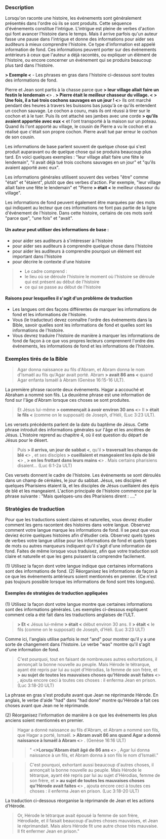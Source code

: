 ### Description

Lorsqu'on raconte une histoire, les événements sont généralement présentés dans l'ordre où ils se sont produits. Cette séquence d'événements constitue l'intrigue. L'intrigue est pleine de verbes d'action qui font avancer l'histoire dans le temps. Mais il arrive parfois qu'un auteur fasse une pause dans l'intrigue et donne des informations pour aider ses auditeurs à mieux comprendre l'histoire. Ce type d'information est appelé information de fond. Ces informations peuvent porter sur des événements antérieurs à ceux que l'auteur a déjà racontés, ou expliquer un élément de l'histoire, ou encore concerner un événement qui se produira beaucoup plus tard dans l'histoire.

**> Exemple <** - Les phrases en gras dans l'histoire ci-dessous sont toutes des informations de fond.

Pierre et Jean sont partis à la chasse parce que **> leur village allait faire un festin le lendemain <**> . **> Pierre était le meilleur chasseur du village. <** **> Une fois, il a tué trois cochons sauvages en un jour ! <**> Ils ont marché pendant des heures à travers les buissons bas jusqu'à ce qu'ils entendent un cochon sauvage. Le cochon a couru, mais ils ont réussi à tirer sur le cochon et à le tuer. Puis ils ont attaché ses jambes avec une corde **> qu'ils avaient apportée avec eux <** et l'ont transporté à la maison sur un poteau. Quand ils l'ont apporté au village, le cousin de Pierre a vu le cochon et a réalisé que c'était son propre cochon. Pierre avait tué par erreur le cochon de son cousin.

Les informations de base parlent souvent de quelque chose qui s'est produit auparavant ou de quelque chose qui se produira beaucoup plus tard. En voici quelques exemples : "leur village allait faire une fête le lendemain", "il avait déjà tué trois cochons sauvages en un jour" et "qu'ils avaient apporté avec eux".

Les informations générales utilisent souvent des verbes "être" comme "était" et "étaient", plutôt que des verbes d'action. Par exemple, "leur village allait faire une fête le lendemain" et "Pierre **> était <** le meilleur chasseur du village".

Les informations de fond peuvent également être marquées par des mots qui indiquent au lecteur que ces informations ne font pas partie de la ligne d'événement de l'histoire. Dans cette histoire, certains de ces mots sont "parce que", "une fois" et "avait".

#### Un auteur peut utiliser des informations de base :

* pour aider ses auditeurs à s'intéresser à l'histoire
* pour aider ses auditeurs à comprendre quelque chose dans l'histoire
* pour aider les auditeurs à comprendre pourquoi un élément est important dans l'histoire
* pour décrire le contexte d'une histoire
> * Le cadre comprend :
> * le lieu où se déroule l'histoire
> le moment où l'histoire se déroule
> qui est présent au début de l'histoire
> * ce qui se passe au début de l'histoire

#### Raisons pour lesquelles il s'agit d'un problème de traduction

* Les langues ont des façons différentes de marquer les informations de fond et les informations de l'histoire.
* Vous (le traducteur) devez connaître l'ordre des événements dans la Bible, savoir quelles sont les informations de fond et quelles sont les informations de l'histoire.
* Vous devrez traduire l'histoire de manière à marquer les informations de fond de façon à ce que vos propres lecteurs comprennent l'ordre des événements, les informations de fond et les informations de l'histoire.

### Exemples tirés de la Bible

> Agar donna naissance au fils d'Abram, et Abram donna le nom d'Ismaël au fils qu'Agar avait porté. Abram **> avait 86 ans <** quand Agar enfanta Ismaël à Abram (Genèse 16:15-16 ULT).

La première phrase raconte deux événements. Hagar a accouché et Abraham a nommé son fils. La deuxième phrase est une information de fond sur l'âge d'Abram lorsque ces choses se sont produites.

> Et Jésus lui-même **> commençait à avoir environ 30 ans <**> Il **> était le fils <** (comme on le supposait) de Joseph, d'Héli, (Luc 3:23 ULT).

Les versets précédents parlent de la date du baptême de Jésus. Cette phrase introduit des informations générales sur l'âge et les ancêtres de Jésus. L'histoire reprend au chapitre 4, où il est question du départ de Jésus pour le désert.

> Puis **> il arriva, un jour de sabbat <**, qu'il **> traversait les champs de blé <**> , et ses disciples **> cueillaient et mangeaient les épis de blé <**> , **> en les frottant dans leurs mains <**> . Mais certains pharisiens disaient... (Luc 6:1-2a ULT)

Ces versets donnent le cadre de l'histoire. Les événements se sont déroulés dans un champ de céréales, le jour du sabbat. Jésus, ses disciples et quelques Pharisiens étaient là, et les disciples de Jésus cueillaient des épis de blé et les mangeaient. L'action principale de l'histoire commence par la phrase suivante : "Mais quelques-uns des Pharisiens dirent : ...."

### Stratégies de traduction

Pour que les traductions soient claires et naturelles, vous devrez étudier comment les gens racontent des histoires dans votre langue. Observez comment votre langue marque les informations de fond. Il se peut que vous deviez écrire quelques histoires afin d'étudier cela. Observez quels types de verbes votre langue utilise pour les informations de fond et quels types de mots ou autres marqueurs indiquent qu'il s'agit d'une information de fond. Faites de même lorsque vous traduisez, afin que votre traduction soit claire et naturelle et que les gens puissent la comprendre facilement.

(1) Utilisez la façon dont votre langue indique que certaines informations sont des informations de fond.
(2) Réorganisez les informations de façon à ce que les événements antérieurs soient mentionnés en premier. (Ce n'est pas toujours possible lorsque les informations de fond sont très longues).

#### Exemples de stratégies de traduction appliquées

(1) Utilisez la façon dont votre langue montre que certaines informations sont des informations générales. Les exemples ci-dessous expliquent comment cela a été fait dans les traductions anglaises de l'ULT.

> **> Et <** Jésus lui-même **> était <** début environ 30 ans. Il **> était <** le fils (comme on le supposait) de Joseph, d'Héli. (Luc 3:23 ULT)

Comme ici, l'anglais utilise parfois le mot "and" pour montrer qu'il y a une sorte de changement dans l'histoire. Le verbe "was" montre qu'il s'agit d'une information de fond.

> C'est pourquoi, tout en faisant de nombreuses autres exhortations, il annonçait la bonne nouvelle au peuple. Mais Hérode le tétrarque, ayant été repris par lui au sujet d'Hérodias, la femme de son frère, et **> au sujet de toutes les mauvaises choses qu'Hérode avait faites <**> , ajouta encore ceci à toutes ces choses : il enferma Jean en prison. (Luc 3:18-20 ULT)

La phrase en gras s'est produite avant que Jean ne réprimande Hérode. En anglais, le verbe d'aide "had" dans "had done" montre qu'Hérode a fait ces choses avant que Jean ne le réprimande.

(2) Réorganisez l'information de manière à ce que les événements les plus anciens soient mentionnés en premier.

> Hagar a donné naissance au fils d'Abram, et Abram a nommé son fils, que Hagar a porté, Ismaël. **> Abram avait 86 ans quand Agar a donné naissance à Ismaël à Abram <**> . (Genèse 16:16 ULT)
>
> > " <**>Lorsqu'Abram était âgé de 86 ans <**> , Agar lui donna naissance à un fils, et Abram donna à son fils le nom d'Ismaël."

> > C'est pourquoi, exhortant aussi beaucoup d'autres choses, il annonçait la bonne nouvelle au peuple. Mais Hérode le tétrarque, ayant été repris par lui au sujet d'Hérodias, femme de son frère, et **> au sujet de toutes les mauvaises choses qu'Hérode avait faites <**> , ajouta encore ceci à toutes ces choses : il enferma Jean en prison. (Luc 3:18-20 ULT)

La traduction ci-dessous réorganise la réprimande de Jean et les actions d'Hérode.

> Or, Hérode le tétrarque avait épousé la femme de son frère, Hérodiade, et il faisait beaucoup d'autres choses mauvaises, et Jean le réprimandait. Mais alors Hérode fit une autre chose très mauvaise. Il fit enfermer Jean en prison."
